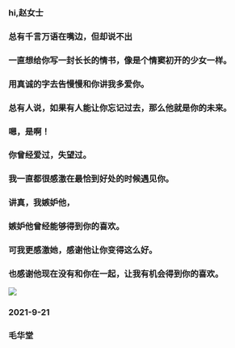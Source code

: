 ### hi,赵女士
### 总有千言万语在嘴边，但却说不出
### 一直想给你写一封长长的情书，像是个情窦初开的少女一样。
### 用真诚的字去告慢慢和你讲我多爱你。
### 总有人说，如果有人能让你忘记过去，那么他就是你的未来。
### 嗯，是啊！
### 你曾经爱过，失望过。
### 我一直都很感激在最恰到好处的时候遇见你。
### 讲真，我嫉妒他，
### 嫉妒他曾经能够得到你的喜欢。
### 可我更感激她，感谢他让你变得这么好。
### 也感谢他现在没有和你在一起，让我有机会得到你的喜欢。
![](https://i.imgur.com/WEteJOfb.jpg)
### 2021-9-21 
### 毛华堂

